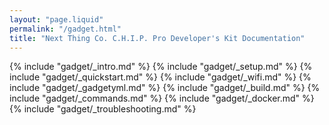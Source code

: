 ```yaml
---
layout: "page.liquid"
permalink: "/gadget.html"
title: "Next Thing Co. C.H.I.P. Pro Developer's Kit Documentation"
---
```


{% include "gadget/_intro.md" %}
{% include "gadget/_setup.md" %}
{% include "gadget/_quickstart.md" %}
{% include "gadget/_wifi.md" %}
{% include "gadget/_gadgetyml.md" %}
{% include "gadget/_build.md" %}
{% include "gadget/_commands.md" %}
{% include "gadget/_docker.md" %}
{% include "gadget/_troubleshooting.md" %}
